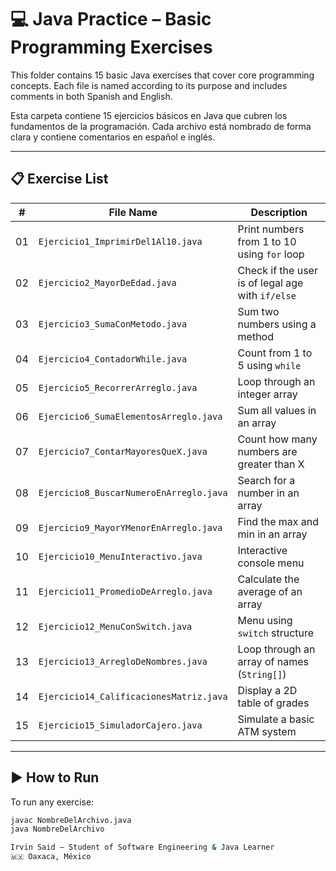 # 💻 Java Practice – Basic Programming Exercises

This folder contains 15 basic Java exercises that cover core programming concepts. Each file is named according to its purpose and includes comments in both Spanish and English.

Esta carpeta contiene 15 ejercicios básicos en Java que cubren los fundamentos de la programación. Cada archivo está nombrado de forma clara y contiene comentarios en español e inglés.

---

## 📋 Exercise List

| #  | File Name                               | Description                          |
|----|-----------------------------------------|--------------------------------------|
| 01 | `Ejercicio1_ImprimirDel1Al10.java`      | Print numbers from 1 to 10 using `for` loop |
| 02 | `Ejercicio2_MayorDeEdad.java`           | Check if the user is of legal age with `if/else` |
| 03 | `Ejercicio3_SumaConMetodo.java`         | Sum two numbers using a method       |
| 04 | `Ejercicio4_ContadorWhile.java`         | Count from 1 to 5 using `while`      |
| 05 | `Ejercicio5_RecorrerArreglo.java`       | Loop through an integer array        |
| 06 | `Ejercicio6_SumaElementosArreglo.java`  | Sum all values in an array           |
| 07 | `Ejercicio7_ContarMayoresQueX.java`     | Count how many numbers are greater than X |
| 08 | `Ejercicio8_BuscarNumeroEnArreglo.java` | Search for a number in an array      |
| 09 | `Ejercicio9_MayorYMenorEnArreglo.java`  | Find the max and min in an array     |
| 10 | `Ejercicio10_MenuInteractivo.java`      | Interactive console menu             |
| 11 | `Ejercicio11_PromedioDeArreglo.java`    | Calculate the average of an array    |
| 12 | `Ejercicio12_MenuConSwitch.java`        | Menu using `switch` structure        |
| 13 | `Ejercicio13_ArregloDeNombres.java`     | Loop through an array of names (`String[]`) |
| 14 | `Ejercicio14_CalificacionesMatriz.java` | Display a 2D table of grades         |
| 15 | `Ejercicio15_SimuladorCajero.java`      | Simulate a basic ATM system          |

---

## ▶️ How to Run

To run any exercise:

```bash
javac NombreDelArchivo.java
java NombreDelArchivo

Irvin Said – Student of Software Engineering & Java Learner
🇲🇽 Oaxaca, México
